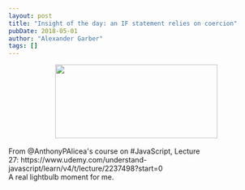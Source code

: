 ```yaml
---
layout: post
title: "Insight of the day: an IF statement relies on coercion"
pubDate: 2018-05-01
author: "Alexander Garber"
tags: []
---
```


<div dir="ltr" style="text-align: left;" trbidi="on">
          <div class="separator" style="clear: both; text-align: center;"><a href="https://3.bp.blogspot.com/-c4mhNOELB8o/WugQV1k9wjI/AAAAAAAAaJE/6ik8_Zged2MUJvU5FpxmuPBBDUc_3IYcACLcBGAs/s1600/Screenshot%2Bfrom%2B2018-05-01%2B16-58-31.png" imageanchor="1" style="margin-left: 1em; margin-right: 1em;"><img border="0" data-original-height="519" data-original-width="1137" height="146" src="https://3.bp.blogspot.com/-c4mhNOELB8o/WugQV1k9wjI/AAAAAAAAaJE/6ik8_Zged2MUJvU5FpxmuPBBDUc_3IYcACLcBGAs/s320/Screenshot%2Bfrom%2B2018-05-01%2B16-58-31.png" width="320"></a></div>
<br>From @AnthonyPAlicea's course on #JavaScript, Lecture 27: https://www.udemy.com/understand-javascript/learn/v4/t/lecture/2237498?start=0<br>A real lightbulb moment for me.
        </div>
